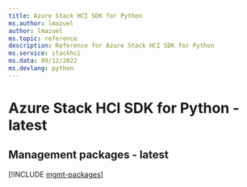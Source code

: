 ```yaml
---
title: Azure Stack HCI SDK for Python
ms.author: lmazuel
author: lmazuel
ms.topic: reference
description: Reference for Azure Stack HCI SDK for Python
ms.service: stackhci
ms.data: 09/12/2022
ms.devlang: python
---
```

# Azure Stack HCI SDK for Python - latest

## Management packages - latest
[!INCLUDE [mgmt-packages](stack-hci-mgmt-index.md)]